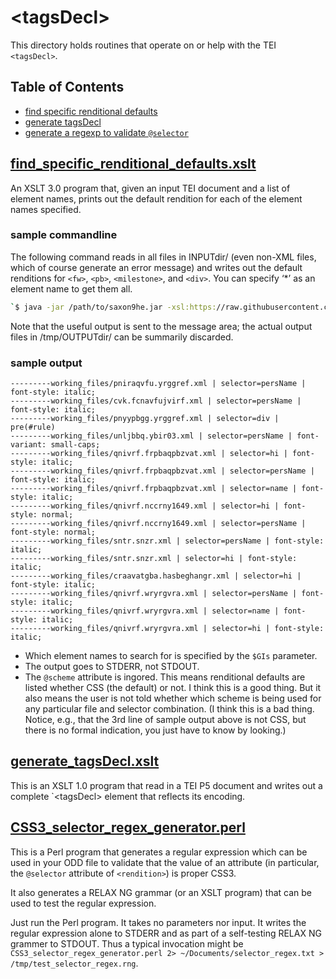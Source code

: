 
# &lt;tagsDecl>

This directory holds routines that operate on or help with the TEI `<tagsDecl>`.

## Table of Contents
* [find specific renditional defaults](#find_specific_renditional_defaultsxslt)
* [generate tagsDecl](#generateTagsdeclxslt)
* [generate a regexp to validate `@selector`](#CSS3_selector_regex_generatorperl)

## [find_specific_renditional_defaults.xslt](./find_specific_renditional_defaults.xslt)

An XSLT 3.0 program that, given an input TEI document and a list of element names, prints out the default rendition
for each of the element names specified.

### sample commandline

The following command reads in all files in INPUTdir/ (even non-XML files, which of course generate an error message)
and writes out the default renditions for `<fw>`, `<pb>`, `<milestone>`, and `<div>`. You can specify ‘*’ as an element name to get them all.
```bash
`$ java -jar /path/to/saxon9he.jar -xsl:https://raw.githubusercontent.com/NEU-DSG/wwp-public-code-share/master/tagsDecl/find_specific_renditional_defaults.xslt -s:INPUTdir/ -o:/tmp/OUTPUTdir/ '?GIs=("fw","pb","milestone","div")'`
```
Note that the useful output is sent to the message area; the actual output files in /tmp/OUTPUTdir/ can be summarily discarded.

### sample output

```
---------working_files/pniraqvfu.yrggref.xml | selector=persName | font-style: italic; 
---------working_files/cvk.fcnavfujvirf.xml | selector=persName | font-style: italic; 
---------working_files/pnyypbgg.yrggref.xml | selector=div | pre(#rule) 
---------working_files/unljbbq.ybir03.xml | selector=persName | font-variant: small-caps; 
---------working_files/qnivrf.frpbaqpbzvat.xml | selector=hi | font-style: italic; 
---------working_files/qnivrf.frpbaqpbzvat.xml | selector=persName | font-style: italic; 
---------working_files/qnivrf.frpbaqpbzvat.xml | selector=name | font-style: italic; 
---------working_files/qnivrf.nccrny1649.xml | selector=hi | font-style: normal; 
---------working_files/qnivrf.nccrny1649.xml | selector=persName | font-style: normal; 
---------working_files/sntr.snzr.xml | selector=persName | font-style: italic; 
---------working_files/sntr.snzr.xml | selector=hi | font-style: italic; 
---------working_files/craavatgba.hasbeghangr.xml | selector=hi | font-style: italic; 
---------working_files/qnivrf.wryrgvra.xml | selector=persName | font-style: italic; 
---------working_files/qnivrf.wryrgvra.xml | selector=name | font-style: italic; 
---------working_files/qnivrf.wryrgvra.xml | selector=hi | font-style: italic; 
```
* Which element names to search for is specified by the `$GIs` parameter.
* The output goes to STDERR, not STDOUT.
* The `@scheme` attribute is ingored. This means renditional defaults are listed whether CSS (the default) or not. I think this is a good thing. But it also means the user is not told whether which scheme is being used for any particular file and selector combination. (I think this is a bad thing. Notice, e.g., that the 3rd line of sample output above is not CSS, but there is no formal indication, you just have to know by looking.)

## [generate_tagsDecl.xslt](./generate_tagsDecl.xslt)

This is an XSLT 1.0 program that read in a TEI P5 document and writes out a complete `&lt;tagsDecl> element that reflects its encoding.

## [CSS3_selector_regex_generator.perl](./CSS3_selector_regex_generator.perl)

This is a Perl program that generates a regular expression which can be used in your ODD file to validate that the value of an attribute (in particular, the `@selector` attribute of `<rendition>`) is proper CSS3.

It also generates a RELAX NG grammar (or an XSLT program) that can be used to test the regular expression.

Just run the Perl program. It takes no parameters nor input. It writes the regular expression alone to STDERR and as part of a self-testing RELAX NG grammer to STDOUT. Thus a typical invocation might be `CSS3_selector_regex_generator.perl 2> ~/Documents/selector_regex.txt > /tmp/test_selector_regex.rng`.
